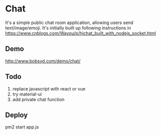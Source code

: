 # Chat
It's a simple public chat room application, allowing users send text/image/emoji. It's initially built up following instructions in
https://www.cnblogs.com/Wayou/p/hichat_built_with_nodejs_socket.html

## Demo
http://www.bobsyd.com/demo/chat/

## Todo
1. replace javascript with react or vue
2. try material-ui
3. add private chat function 

## Deploy
pm2 start app.js
